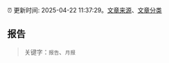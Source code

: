 :alarm_clock: 更新时间: 2025-04-22 11:37:29。[文章来源](/README.md)、[文章分类](/TAGS.md)

## 报告


> 关键字：`报告`、`月报`



